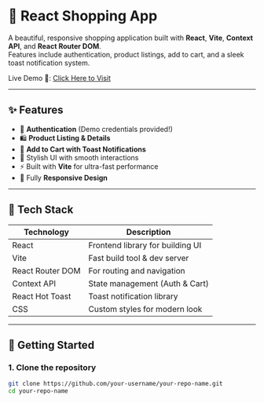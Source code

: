 # 🛒 React Shopping App

A beautiful, responsive shopping application built with **React**, **Vite**, **Context API**, and **React Router DOM**.  
Features include authentication, product listings, add to cart, and a sleek toast notification system.

Live Demo 🚀: [Click Here to Visit](newshoppingwebsite.netlify.app)

---

## ✨ Features

- 🔐 **Authentication** (Demo credentials provided!)
- 🛍️ **Product Listing & Details**
- 🛒 **Add to Cart with Toast Notifications**
- 💙 Stylish UI with smooth interactions
- ⚡ Built with **Vite** for ultra-fast performance
- 📱 Fully **Responsive Design**

---

## 🧩 Tech Stack

| Technology      | Description                          |
| --------------- | ------------------------------------ |
| React           | Frontend library for building UI     |
| Vite            | Fast build tool & dev server         |
| React Router DOM| For routing and navigation            |
| Context API     | State management (Auth & Cart)       |
| React Hot Toast | Toast notification library            |
| CSS             | Custom styles for modern look        |

---

## 🚀 Getting Started

### 1. Clone the repository
```bash
git clone https://github.com/your-username/your-repo-name.git
cd your-repo-name
